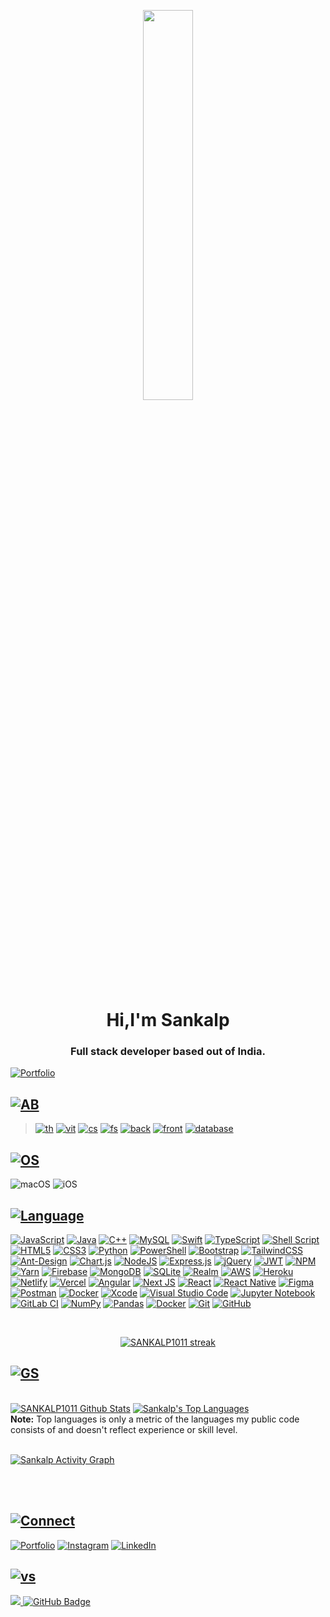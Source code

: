 <p align="center">
<a  href="#"><img width="40%" height="auto" src="https://media1.giphy.com/media/HCkbgKLdLWq3OCV8YM/giphy.gif?cid=ecf05e47q7vv4nswqko1jdyveym7qgwpe56oebzu1bjaymlr&rid=giphy.gif&ct=g" height="80px" /></a>
</p>

<h1 align="center">Hi,I'm Sankalp</h1>
<h3 align="center">Full stack developer based out of India.</h3>

[![Portfolio](https://img.shields.io/badge/Portfolio-%23000000.svg?style=for-the-badge&logo=firefox&logoColor=#FF7139)](https://sankalp10.dev)


## [![AB](https://img.shields.io/badge/About-Me-ff69b4)](#)
   > [![th](https://img.shields.io/badge/Third%20-YearStudent-red)](#)
   > [![vit](https://img.shields.io/badge/Vellore%20-Institute%20of%20technology%20-ff69b4)](#)
   > [![cs](https://img.shields.io/badge/Computer-Science%20and%20Engineering%20-blueviolet)](#)
   > [![fs](https://img.shields.io/badge/Full%20Stack-Developer%20-ff69b4)](#)
   > [![back](https://img.shields.io/badge/Backend-Developer-success)](#)
   > [![front](https://img.shields.io/badge/Frontend-Developer%20-blueviolet)](#)
   > [![database](https://img.shields.io/badge/Database-Engineer-success)](#)

## [![OS](https://img.shields.io/badge/Operating-System-blueviolet)](#)
![macOS](https://img.shields.io/badge/mac%20os-000000?style=for-the-badge&logo=macos&logoColor=F0F0F0)
![iOS](https://img.shields.io/badge/iOS-000000?style=for-the-badge&logo=ios&logoColor=white)

## [![Language](https://img.shields.io/badge/Languages-Tools-orange)](#)
  [![JavaScript](https://img.shields.io/badge/javascript-%23323330.svg?style=for-the-badge&logo=javascript&logoColor=%23F7DF1E)](#)
  [![Java](https://img.shields.io/badge/java-%23ED8B00.svg?style=for-the-badge&logo=java&logoColor=white)](#)
  [![C++](https://img.shields.io/badge/c++-%2300599C.svg?style=for-the-badge&logo=c%2B%2B&logoColor=white)](#)
  [![MySQL](https://img.shields.io/badge/mysql-%2300f.svg?style=for-the-badge&logo=mysql&logoColor=white)](#)
  [![Swift](https://img.shields.io/badge/swift-F54A2A?style=for-the-badge&logo=swift&logoColor=white)](#)
  [![TypeScript](https://img.shields.io/badge/typescript-%23007ACC.svg?style=for-the-badge&logo=typescript&logoColor=white)](#)
  [![Shell Script](https://img.shields.io/badge/shell_script-%23121011.svg?style=for-the-badge&logo=gnu-bash&logoColor=white)](#)
  [![HTML5](https://img.shields.io/badge/html5-%23E34F26.svg?style=for-the-badge&logo=html5&logoColor=white)](#)
  [![CSS3](https://img.shields.io/badge/css3-%231572B6.svg?style=for-the-badge&logo=css3&logoColor=white)](#)
  [![Python](https://img.shields.io/badge/python-3670A0?style=for-the-badge&logo=python&logoColor=ffdd54)](#)
  [![PowerShell](https://img.shields.io/badge/PowerShell-%235391FE.svg?style=for-the-badge&logo=powershell&logoColor=white)](#)
  [![Bootstrap](https://img.shields.io/badge/bootstrap-%23563D7C.svg?style=for-the-badge&logo=bootstrap&logoColor=white)](#)
  [![TailwindCSS](https://img.shields.io/badge/tailwindcss-%2338B2AC.svg?style=for-the-badge&logo=tailwind-css&logoColor=white)](#)
  [![Ant-Design](https://img.shields.io/badge/-AntDesign-%230170FE?style=for-the-badge&logo=ant-design&logoColor=white)](#)
  [![Chart.js](https://img.shields.io/badge/chart.js-F5788D.svg?style=for-the-badge&logo=chart.js&logoColor=white)](#)
  [![NodeJS](https://img.shields.io/badge/node.js-6DA55F?style=for-the-badge&logo=node.js&logoColor=white)](#)
  [![Express.js](https://img.shields.io/badge/express.js-%23404d59.svg?style=for-the-badge&logo=express&logoColor=%2361DAFB)](#)
  [![jQuery](https://img.shields.io/badge/jquery-%230769AD.svg?style=for-the-badge&logo=jquery&logoColor=white)](#)
  [![JWT](https://img.shields.io/badge/JWT-black?style=for-the-badge&logo=JSON%20web%20tokens)](#)
  [![NPM](https://img.shields.io/badge/NPM-%23000000.svg?style=for-the-badge&logo=npm&logoColor=white)](#)
  [![Yarn](https://img.shields.io/badge/yarn-%232C8EBB.svg?style=for-the-badge&logo=yarn&logoColor=white)](#)
  [![Firebase](https://img.shields.io/badge/Firebase-039BE5?style=for-the-badge&logo=Firebase&logoColor=white)](#)
  [![MongoDB](https://img.shields.io/badge/MongoDB-%234ea94b.svg?style=for-the-badge&logo=mongodb&logoColor=white)](#)
  [![SQLite](https://img.shields.io/badge/sqlite-%2307405e.svg?style=for-the-badge&logo=sqlite&logoColor=white)](#)
  [![Realm](https://img.shields.io/badge/Realm-39477F?style=for-the-badge&logo=realm&logoColor=white)](#)
  [![AWS](https://img.shields.io/badge/AWS-%23FF9900.svg?style=for-the-badge&logo=amazon-aws&logoColor=white)](#)
  [![Heroku](https://img.shields.io/badge/heroku-%23430098.svg?style=for-the-badge&logo=heroku&logoColor=white)](#)
  [![Netlify](https://img.shields.io/badge/netlify-%23000000.svg?style=for-the-badge&logo=netlify&logoColor=#00C7B7)](#)
  [![Vercel](https://img.shields.io/badge/vercel-%23000000.svg?style=for-the-badge&logo=vercel&logoColor=white)](#)
  [![Angular](https://img.shields.io/badge/angular-%23DD0031.svg?style=for-the-badge&logo=angular&logoColor=white)](#)
  [![Next JS](https://img.shields.io/badge/Next-black?style=for-the-badge&logo=next.js&logoColor=white)](#)
  [![React](https://img.shields.io/badge/react-%2320232a.svg?style=for-the-badge&logo=react&logoColor=%2361DAFB)](#)
  [![React Native](https://img.shields.io/badge/react_native-%2320232a.svg?style=for-the-badge&logo=react&logoColor=%2361DAFB)](#)
  [![Figma](https://img.shields.io/badge/figma-%23F24E1E.svg?style=for-the-badge&logo=figma&logoColor=white)](#)
  [![Postman](https://img.shields.io/badge/Postman-FF6C37?style=for-the-badge&logo=postman&logoColor=white)](#)
  [![Docker](https://img.shields.io/badge/docker-%230db7ed.svg?style=for-the-badge&logo=docker&logoColor=white)](#)
  [![Xcode](https://img.shields.io/badge/Xcode-007ACC?style=for-the-badge&logo=Xcode&logoColor=white)](#)
  [![Visual Studio Code](https://img.shields.io/badge/Visual%20Studio%20Code-0078d7.svg?style=for-the-badge&logo=visual-studio-code&logoColor=white)](#)
  [![Jupyter Notebook](https://img.shields.io/badge/jupyter-%23FA0F00.svg?style=for-the-badge&logo=jupyter&logoColor=white)](#)
  [![GitLab CI](https://img.shields.io/badge/gitlab%20ci-%23181717.svg?style=for-the-badge&logo=gitlab&logoColor=white)](#)
  [![NumPy](https://img.shields.io/badge/numpy-%23013243.svg?style=for-the-badge&logo=numpy&logoColor=white)](#)
  [![Pandas](https://img.shields.io/badge/pandas-%23150458.svg?style=for-the-badge&logo=pandas&logoColor=white)](#)
  [![Docker](https://img.shields.io/badge/docker-%230db7ed.svg?style=for-the-badge&logo=docker&logoColor=white)](#)
  [![Git](https://img.shields.io/badge/git-%23F05033.svg?style=for-the-badge&logo=git&logoColor=white)](#)
  [![GitHub](https://img.shields.io/badge/github-%23121011.svg?style=for-the-badge&logo=github&logoColor=white)](#)





<!-- [![React Badge](https://img.shields.io/badge/-React-61DBFB?style=for-the-badge&labelColor=black&logo=react&logoColor=61DBFB)](#)  [![Javascript Badge](https://img.shields.io/badge/-Javascript-F0DB4F?style=for-the-badge&labelColor=black&logo=javascript&logoColor=F0DB4F)](#) [![Typescript Badge](https://img.shields.io/badge/-Typescript-007acc?style=for-the-badge&labelColor=black&logo=typescript&logoColor=007acc)](#) [![Nodejs Badge](https://img.shields.io/badge/-Nodejs-3C873A?style=for-the-badge&labelColor=black&logo=node.js&logoColor=3C873A)](#) [![GraphQL Badge](https://img.shields.io/badge/-GraphQl-e535ab?style=for-the-badge&labelColor=black&logo=node.js&logoColor=e535ab)](#) -->
<br/>

<p align="center">
    <a href="https://github.com/SANKALP1011/github-readme-streak-stats">
        <img title="🔥 Get streak stats for your profile at git.io/streak-stats" alt="SANKALP1011 streak" src="https://github-readme-streak-stats.herokuapp.com/?user=SANKALP1011&theme=black-ice&hide_border=true&stroke=0000&background=060A0CD0"/>
    </a>
</p>

## [![GS](https://img.shields.io/badge/Github-Stats-blue)](#)

  <br/>
    <a href="https://github.com/SANKALP1011/github-readme-stats"><img alt="SANKALP1011 Github Stats" src="https://github-readme-stats.vercel.app/api?username=SANKALP1011&show_icons=true&count_private=true&theme=outrun&hide_border=true&bg_color=0D1117" /></a>
  <a href="https://github.com/SubhamRaoniar28/github-readme-stats"><img alt="Sankalp's Top Languages" src="https://github-readme-stats.vercel.app/api/top-langs/?username=SANKALP1011&langs_count=8&count_private=true&layout=compact&theme=react&hide_border=true&bg_color=0D1117" /></a>
  <br/>
  <b>Note:</b> Top languages is only a metric of the languages my public code consists of and doesn't reflect experience or skill level.
  
  


<br/>
<br/>

<a href="https://github.com/SANKALP1011/github-readme-activity-graph"><img alt="Sankalp Activity Graph" src="https://activity-graph.herokuapp.com/graph?username=SANKALP1011&bg_color=0D1117&color=5BCDEC&line=5BCDEC&point=FFFFFF&hide_border=true" /></a>

<br/>
<br/>

## [![Connect](https://img.shields.io/badge/Connect-with%20me-ff69b4)](#)
<p align="left">


[![Portfolio](https://img.shields.io/badge/Portfolio-%23000000.svg?style=for-the-badge&logo=firefox&logoColor=#FF7139)](https://sankalp10.dev)
[![Instagram](https://img.shields.io/badge/Instagram-%23E4405F.svg?style=for-the-badge&logo=Instagram&logoColor=white)](https://www.instagram.com/sankalp_.10/)
[![LinkedIn](https://img.shields.io/badge/linkedin-%230077B5.svg?style=for-the-badge&logo=linkedin&logoColor=white)](https://www.linkedin.com/in/sankalp-pandey-688a28223)
</a>

</p>

## [![vs](https://img.shields.io/badge/Views-Followers-blueviolet)](#)
<a href="https://github.com/SANKALP1011/github-profile-views-counter">
    <img src="https://komarev.com/ghpvc/?username=SANKALP1011">
</a>
<a href="https://github.com/SANKALP1011?tab=followers"><img src="https://img.shields.io/github/followers/SANKALP1011?label=Followers&style=social" alt="GitHub Badge"></a>

